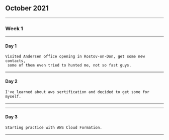 
## October 2021
****
### Week 1
****
#### Day 1
````
Visited Andersen office opening in Rostov-on-Don, get some new contacts,
 some of them even tried to hunted me, not so fast guys.
````
****

#### Day 2
````
I've learned about aws sertification and decided to get some for myself.
````
****
****
#### Day 3
````
Starting practice with AWS Cloud Formation.
````
****
